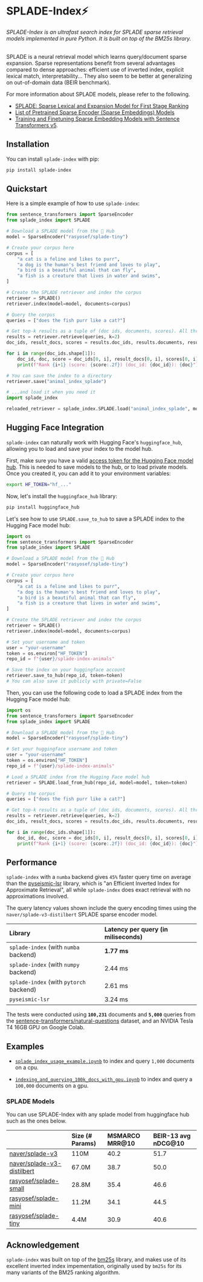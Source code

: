 # SPLADE-Index⚡

<i>
SPLADE-Index is an ultrafast search index for SPLADE sparse retrieval models implemented in pure Python. It is built on top of the BM25s library.
</i>
<br/><br/>

SPLADE is a neural retrieval model which learns query/document sparse expansion. Sparse representations benefit from several advantages compared to dense approaches: efficient use of inverted index, explicit lexical match, interpretability... They also seem to be better at generalizing on out-of-domain data (BEIR benchmark).

For more information about SPLADE models, please refer to the following. 
 - [SPLADE: Sparse Lexical and Expansion Model for First Stage Ranking](https://arxiv.org/abs/2107.05720)
 - [List of Pretrained Sparse Encoder (Sparse Embeddings) Models](https://sbert.net/docs/sparse_encoder/pretrained_models.html)
 - [Training and Finetuning Sparse Embedding Models with Sentence Transformers v5](https://huggingface.co/blog/train-sparse-encoder).

## Installation

You can install `splade-index` with pip:

```bash
pip install splade-index
```

## Quickstart

Here is a simple example of how to use `splade-index`:

```python
from sentence_transformers import SparseEncoder
from splade_index import SPLADE

# Download a SPLADE model from the 🤗 Hub
model = SparseEncoder("rasyosef/splade-tiny")

# Create your corpus here
corpus = [
    "a cat is a feline and likes to purr",
    "a dog is the human's best friend and loves to play",
    "a bird is a beautiful animal that can fly",
    "a fish is a creature that lives in water and swims",
]

# Create the SPLADE retriever and index the corpus
retriever = SPLADE()
retriever.index(model=model, documents=corpus)

# Query the corpus
queries = ["does the fish purr like a cat?"]

# Get top-k results as a tuple of (doc ids, documents, scores). All three are arrays of shape (n_queries, k).
results = retriever.retrieve(queries, k=2)
doc_ids, result_docs, scores = results.doc_ids, results.documents, results.scores

for i in range(doc_ids.shape[1]):
    doc_id, doc, score = doc_ids[0, i], result_docs[0, i], scores[0, i]
    print(f"Rank {i+1} (score: {score:.2f}) (doc_id: {doc_id}): {doc}")

# You can save the index to a directory
retriever.save("animal_index_splade")

# ...and load it when you need it
import splade_index

reloaded_retriever = splade_index.SPLADE.load("animal_index_splade", model=model)
```


## Hugging Face Integration

`splade-index` can naturally work with Hugging Face's `huggingface_hub`, allowing you to load and save your index to the model hub.

First, make sure you have a valid [access token for the Hugging Face model hub](https://huggingface.co/settings/tokens). This is needed to save models to the hub, or to load private models. Once you created it, you can add it to your environment variables:

```bash
export HF_TOKEN="hf_..."
```

Now, let's install the `huggingface_hub` library:

```bash
pip install huggingface_hub
```

Let's see how to use `SPLADE.save_to_hub` to save a SPLADE index to the Hugging Face model hub:

```python
import os
from sentence_transformers import SparseEncoder
from splade_index import SPLADE

# Download a SPLADE model from the 🤗 Hub
model = SparseEncoder("rasyosef/splade-tiny")

# Create your corpus here
corpus = [
    "a cat is a feline and likes to purr",
    "a dog is the human's best friend and loves to play",
    "a bird is a beautiful animal that can fly",
    "a fish is a creature that lives in water and swims",
]

# Create the SPLADE retriever and index the corpus
retriever = SPLADE()
retriever.index(model=model, documents=corpus)

# Set your username and token
user = "your-username"
token = os.environ["HF_TOKEN"]
repo_id = f"{user}/splade-index-animals"

# Save the index on your huggingface account
retriever.save_to_hub(repo_id, token=token)
# You can also save it publicly with private=False
```

Then, you can use the following code to load a SPLADE index from the Hugging Face model hub:

```python
import os
from sentence_transformers import SparseEncoder
from splade_index import SPLADE

# Download a SPLADE model from the 🤗 Hub
model = SparseEncoder("rasyosef/splade-tiny")

# Set your huggingface username and token
user = "your-username"
token = os.environ["HF_TOKEN"]
repo_id = f"{user}/splade-index-animals"

# Load a SPLADE index from the Hugging Face model hub
retriever = SPLADE.load_from_hub(repo_id, model=model, token=token)

# Query the corpus
queries = ["does the fish purr like a cat?"]

# Get top-k results as a tuple of (doc ids, documents, scores). All three are arrays of shape (n_queries, k).
results = retriever.retrieve(queries, k=2)
doc_ids, result_docs, scores = results.doc_ids, results.documents, results.scores

for i in range(doc_ids.shape[1]):
    doc_id, doc, score = doc_ids[0, i], result_docs[0, i], scores[0, i]
    print(f"Rank {i+1} (score: {score:.2f}) (doc_id: {doc_id}): {doc}")
```

## Performance

`splade-index` with a `numba` backend gives `45%` faster query time on average than the [pyseismic-lsr](https://github.com/TusKANNy/seismic) library, which is "an Efficient Inverted Index for Approximate Retrieval", all while `splade-index` does exact retrieval with no approximations involved. 

The query latency values shown include the query encoding times using the `naver/splade-v3-distilbert` SPLADE sparse encoder model.  

|Library|Latency per query (in miliseconds)|
|:-|:-|
|`splade-index` (with `numba` backend)|**1.77 ms**|
|`splade-index` (with `numpy` backend)|2.44 ms|
|`splade-index` (with `pytorch` backend)|2.61 ms|
|`pyseismic-lsr`|3.24 ms|

The tests were conducted using **`100,231`** documents and **`5,000`** queries from the [sentence-transformers/natural-questions](https://huggingface.co/datasets/sentence-transformers/natural-questions) dataset, and an NVIDIA Tesla T4 16GB GPU on Google Colab. 

## Examples

- [`splade_index_usage_example.ipynb`](examples/splade_index_usage_example.ipynb) to index and query `1,000` documents on a cpu.

- [`indexing_and_querying_100k_docs_with_gpu.ipynb`](examples/indexing_and_querying_100k_docs_with_gpu.ipynb) to index and query a `100,000` documents on a gpu.

### SPLADE Models

You can use SPLADE-Index with any splade model from huggingface hub such as the ones below.

||Size (# Params)|MSMARCO MRR@10|BEIR-13 avg nDCG@10|
|:---|:----|:-------------------|:------------------|
|[naver/splade-v3](https://huggingface.co/naver/splade-v3)|110M|40.2|51.7|
|[naver/splade-v3-distilbert](https://huggingface.co/naver/splade-v3-distilbert)|67.0M|38.7|50.0|
|[rasyosef/splade-small](https://huggingface.co/rasyosef/splade-small)|28.8M|35.4|46.6|
|[rasyosef/splade-mini](https://huggingface.co/rasyosef/splade-mini)|11.2M|34.1|44.5|
|[rasyosef/splade-tiny](https://huggingface.co/rasyosef/splade-tiny)|4.4M|30.9|40.6|

## Acknowledgement
`splade-index` was built on top of the [bm25s](https://github.com/xhluca/bm25s) library, and makes use of its excellent inverted index impementation, originally used by `bm25s` for its many variants of the BM25 ranking algorithm. 

<!-- ## Citation

You can refer to the library with this BibTeX:

```bibtex
@misc{SPLADE-Index,
  title={SPLADE-Index: A Fast Inverted Search Index for SPLADE Sparse Retrieval Models},
  author={Yosef Worku Alemneh},
  url={https://github.com/rasyosef/splade-index},
  year={2025}
} 
``` -->